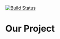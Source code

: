 [![Build Status](https://travis-ci.org/TrueRushHunt3r/spring-boot-webapp-uebung.svg?branch=master)](https://travis-ci.org/TrueRushHunt3r/spring-boot-webapp-uebung)

# Our Project